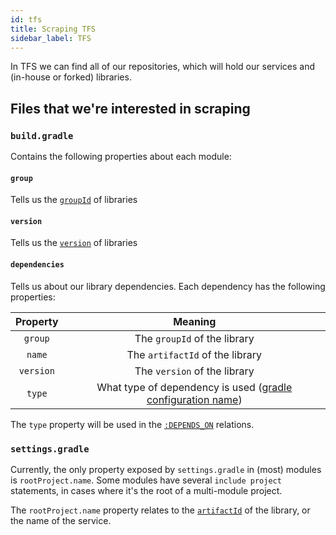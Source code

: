 ```yaml
---
id: tfs
title: Scraping TFS
sidebar_label: TFS
---
```


In TFS we can find all of our repositories, which will hold our services and (in-house or forked) libraries.

## Files that we're interested in scraping

### `build.gradle`

Contains the following properties about each module:

#### `group`

Tells us the [`groupId`][libraryproperties] of libraries

#### `version`

Tells us the [`version`][libraryproperties] of libraries

#### `dependencies`

Tells us about our library dependencies.
Each dependency has the following properties:

|Property|Meaning|
|:-:|:-:|
|`group`|The `groupId` of the library|
|`name`|The `artifactId` of the library|
|`version`|The `version` of the library|
|`type`|What type of dependency is used ([gradle configuration name])|

The `type` property will be used in the [`:DEPENDS_ON`](../database/dh.md#depends_on) relations.

### `settings.gradle`

Currently, the only property exposed by `settings.gradle` in (most) modules is `rootProject.name`.
Some modules have several `include project` statements, in cases where it's the root of a multi-module project.

The `rootProject.name` property relates to the [`artifactId`][libraryproperties] of the library, or the name of the service.

[libraryproperties]: ./artifactory.md#libraryproperties
[gradle configuration name]: https://docs.gradle.org/current/userguide/java_library_plugin.html#sec:java_library_configurations_graph